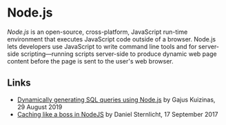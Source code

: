 # Node.js

<dfn>Node.js</dfn> is an open-source, cross-platform, JavaScript run-time environment that executes JavaScript code outside of a browser. Node.js lets developers use JavaScript to write command line tools and for server-side scripting—running scripts server-side to produce dynamic web page content before the page is sent to the user's web browser.

## Links

*   [Dynamically generating SQL queries using Node.js](https://dev.to/gajus/dynamically-generating-sql-queries-using-node-js-2c1g) by Gajus Kuizinas, 29 August 2019
*   [Caching like a boss in NodeJS](https://medium.com/@danielsternlicht/caching-like-a-boss-in-nodejs-9bccbbc71b9b) by Daniel Sternlicht, 17 September 2017
